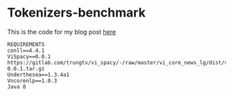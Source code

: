 # Tokenizers-benchmark

This is the code for my blog post [here](https://huybik.github.io/Word-Tokenizer-Benchmark-followup/)

```
REQUIREMENTS
conll==4.4.1
ViSpacy==0.0.1 https://gitlab.com/trungtv/vi_spacy/-/raw/master/vi_core_news_lg/dist/vi_core_news_lg-0.0.1.tar.gz
Underthesea==1.3.4a1
Vncorenlp==1.0.3 
Java 8
```
